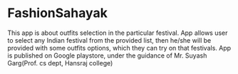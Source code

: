 # FashionSahayak
This app is about outfits selection in the particular festival. App allows user to select any Indian festival from the provided list, then he/she will be provided with some outfits options, which they can try on that festivals.
App is  published on Google playstore, under the guidance  of Mr. Suyash Garg(Prof. cs dept, Hansraj college)
